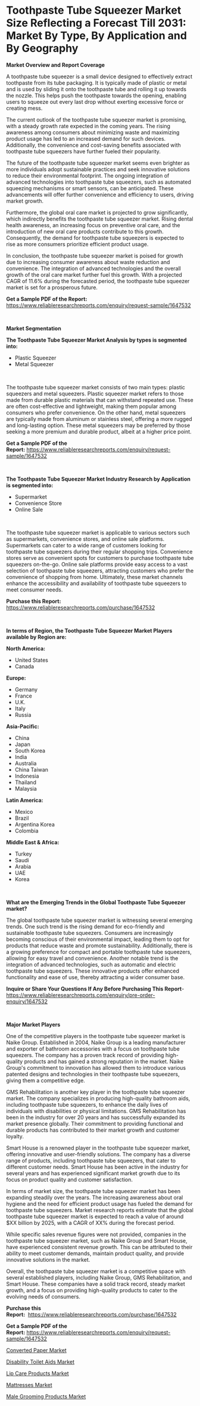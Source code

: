 <p><h1>Toothpaste Tube Squeezer Market Size Reflecting a Forecast Till 2031: Market By Type, By Application and By Geography</h1></p><p><strong>Market Overview and Report Coverage</strong></p>
<p><p>A toothpaste tube squeezer is a small device designed to effectively extract toothpaste from its tube packaging. It is typically made of plastic or metal and is used by sliding it onto the toothpaste tube and rolling it up towards the nozzle. This helps push the toothpaste towards the opening, enabling users to squeeze out every last drop without exerting excessive force or creating mess.</p><p>The current outlook of the toothpaste tube squeezer market is promising, with a steady growth rate expected in the coming years. The rising awareness among consumers about minimizing waste and maximizing product usage has led to an increased demand for such devices. Additionally, the convenience and cost-saving benefits associated with toothpaste tube squeezers have further fueled their popularity.</p><p>The future of the toothpaste tube squeezer market seems even brighter as more individuals adopt sustainable practices and seek innovative solutions to reduce their environmental footprint. The ongoing integration of advanced technologies into toothpaste tube squeezers, such as automated squeezing mechanisms or smart sensors, can be anticipated. These advancements will offer further convenience and efficiency to users, driving market growth.</p><p>Furthermore, the global oral care market is projected to grow significantly, which indirectly benefits the toothpaste tube squeezer market. Rising dental health awareness, an increasing focus on preventive oral care, and the introduction of new oral care products contribute to this growth. Consequently, the demand for toothpaste tube squeezers is expected to rise as more consumers prioritize efficient product usage.</p><p>In conclusion, the toothpaste tube squeezer market is poised for growth due to increasing consumer awareness about waste reduction and convenience. The integration of advanced technologies and the overall growth of the oral care market further fuel this growth. With a projected CAGR of 11.6% during the forecasted period, the toothpaste tube squeezer market is set for a prosperous future.</p></p>
<p><strong>Get a Sample PDF of the Report:</strong> <a href="https://www.reliableresearchreports.com/enquiry/request-sample/1647532">https://www.reliableresearchreports.com/enquiry/request-sample/1647532</a></p>
<p>&nbsp;</p>
<p><strong>Market Segmentation</strong></p>
<p><strong>The Toothpaste Tube Squeezer Market Analysis by types is segmented into:</strong></p>
<p><ul><li>Plastic Squeezer</li><li>Metal Squeezer</li></ul></p>
<p>&nbsp;</p>
<p><p>The toothpaste tube squeezer market consists of two main types: plastic squeezers and metal squeezers. Plastic squeezer market refers to those made from durable plastic materials that can withstand repeated use. These are often cost-effective and lightweight, making them popular among consumers who prefer convenience. On the other hand, metal squeezers are typically made from aluminum or stainless steel, offering a more rugged and long-lasting option. These metal squeezers may be preferred by those seeking a more premium and durable product, albeit at a higher price point.</p></p>
<p><strong>Get a Sample PDF of the Report:</strong>&nbsp;<a href="https://www.reliableresearchreports.com/enquiry/request-sample/1647532">https://www.reliableresearchreports.com/enquiry/request-sample/1647532</a></p>
<p>&nbsp;</p>
<p><strong>The Toothpaste Tube Squeezer Market Industry Research by Application is segmented into:</strong></p>
<p><ul><li>Supermarket</li><li>Convenience Store</li><li>Online Sale</li></ul></p>
<p>&nbsp;</p>
<p><p>The toothpaste tube squeezer market is applicable to various sectors such as supermarkets, convenience stores, and online sale platforms. Supermarkets can cater to a wide range of customers looking for toothpaste tube squeezers during their regular shopping trips. Convenience stores serve as convenient spots for customers to purchase toothpaste tube squeezers on-the-go. Online sale platforms provide easy access to a vast selection of toothpaste tube squeezers, attracting customers who prefer the convenience of shopping from home. Ultimately, these market channels enhance the accessibility and availability of toothpaste tube squeezers to meet consumer needs.</p></p>
<p><strong>Purchase this Report:</strong>&nbsp; <a href="https://www.reliableresearchreports.com/purchase/1647532">https://www.reliableresearchreports.com/purchase/1647532</a></p>
<p>&nbsp;</p>
<p><strong>In terms of Region, the Toothpaste Tube Squeezer Market Players available by Region are:</strong></p>
<p>
    <p> <strong> North America: </strong>
        <ul>
            <li>United States</li>
            <li>Canada</li>
        </ul>
        </p> 
    <p> <strong> Europe: </strong>
        <ul>
            <li>Germany</li>
            <li>France</li>
            <li>U.K.</li>
            <li>Italy</li>
            <li>Russia</li>
        </ul>
        </p> 
    <p> <strong> Asia-Pacific: </strong>
        <ul>
            <li>China</li>
            <li>Japan</li>
            <li>South Korea</li>
            <li>India</li>
            <li>Australia</li>
            <li>China Taiwan</li>
            <li>Indonesia</li>
            <li>Thailand</li>
            <li>Malaysia</li>
        </ul>
        </p> 
    <p> <strong> Latin America: </strong>
        <ul>
            <li>Mexico</li>
            <li>Brazil</li>
            <li>Argentina Korea</li>
            <li>Colombia</li>
        </ul>
        </p> 
    <p> <strong> Middle East & Africa: </strong>
        <ul>
            <li>Turkey</li>
            <li>Saudi</li>
            <li>Arabia</li>
            <li>UAE</li>
            <li>Korea</li>
        </ul>
    </p>
    </p>
<p>&nbsp;</p>
<p><strong>What are the Emerging Trends in the Global Toothpaste Tube Squeezer market?</strong></p>
<p><p>The global toothpaste tube squeezer market is witnessing several emerging trends. One such trend is the rising demand for eco-friendly and sustainable toothpaste tube squeezers. Consumers are increasingly becoming conscious of their environmental impact, leading them to opt for products that reduce waste and promote sustainability. Additionally, there is a growing preference for compact and portable toothpaste tube squeezers, allowing for easy travel and convenience. Another notable trend is the integration of advanced technologies, such as automatic and electric toothpaste tube squeezers. These innovative products offer enhanced functionality and ease of use, thereby attracting a wider consumer base.</p></p>
<p><strong>Inquire or Share Your Questions If Any Before Purchasing This Report</strong>- <a href="https://www.reliableresearchreports.com/enquiry/pre-order-enquiry/1647532">https://www.reliableresearchreports.com/enquiry/pre-order-enquiry/1647532</a></p>
<p>&nbsp;</p>
<p><strong>Major Market Players</strong></p>
<p><p>One of the competitive players in the toothpaste tube squeezer market is Naike Group. Established in 2004, Naike Group is a leading manufacturer and exporter of bathroom accessories with a focus on toothpaste tube squeezers. The company has a proven track record of providing high-quality products and has gained a strong reputation in the market. Naike Group's commitment to innovation has allowed them to introduce various patented designs and technologies in their toothpaste tube squeezers, giving them a competitive edge.</p><p>GMS Rehabilitation is another key player in the toothpaste tube squeezer market. The company specializes in producing high-quality bathroom aids, including toothpaste tube squeezers, to enhance the daily lives of individuals with disabilities or physical limitations. GMS Rehabilitation has been in the industry for over 20 years and has successfully expanded its market presence globally. Their commitment to providing functional and durable products has contributed to their market growth and customer loyalty.</p><p>Smart House is a renowned player in the toothpaste tube squeezer market, offering innovative and user-friendly solutions. The company has a diverse range of products, including toothpaste tube squeezers, that cater to different customer needs. Smart House has been active in the industry for several years and has experienced significant market growth due to its focus on product quality and customer satisfaction.</p><p>In terms of market size, the toothpaste tube squeezer market has been expanding steadily over the years. The increasing awareness about oral hygiene and the need for efficient product usage has fueled the demand for toothpaste tube squeezers. Market research reports estimate that the global toothpaste tube squeezer market is expected to reach a value of around $XX billion by 2025, with a CAGR of XX% during the forecast period.</p><p>While specific sales revenue figures were not provided, companies in the toothpaste tube squeezer market, such as Naike Group and Smart House, have experienced consistent revenue growth. This can be attributed to their ability to meet customer demands, maintain product quality, and provide innovative solutions in the market.</p><p>Overall, the toothpaste tube squeezer market is a competitive space with several established players, including Naike Group, GMS Rehabilitation, and Smart House. These companies have a solid track record, steady market growth, and a focus on providing high-quality products to cater to the evolving needs of consumers.</p></p>
<p><strong>Purchase this Report:</strong>&nbsp;&nbsp;<a href="https://www.reliableresearchreports.com/purchase/1647532">https://www.reliableresearchreports.com/purchase/1647532</a></p>
<p></p>
<p><strong>Get a Sample PDF of the Report:</strong>&nbsp;<a href="https://www.reliableresearchreports.com/enquiry/request-sample/1647532">https://www.reliableresearchreports.com/enquiry/request-sample/1647532</a></p>
<p><p><a href="https://github.com/rahu1501/Market-Research-Report-List-2/blob/main/converted-paper-market.md">Converted Paper Market</a></p><p><a href="https://github.com/gshchiplitsov/Market-Research-Report-List-2/blob/main/disability-toilet-aids-market.md">Disability Toilet Aids Market</a></p><p><a href="https://github.com/rahu1502/Market-Research-Report-List-2/blob/main/lip-care-products-market.md">Lip Care Products Market</a></p><p><a href="https://github.com/rahu1503/Market-Research-Report-List-2/blob/main/mattresses-market.md">Mattresses Market</a></p><p><a href="https://github.com/rahu1505/Market-Research-Report-List-2/blob/main/male-grooming-products-market.md">Male Grooming Products Market</a></p></p>